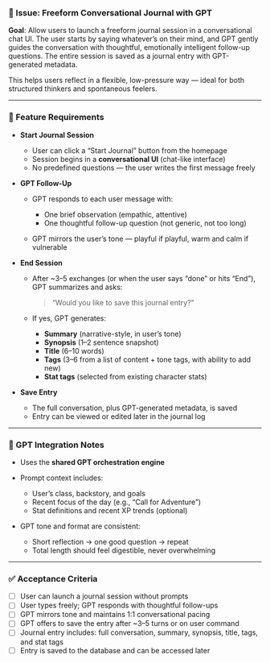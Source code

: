 ### 📌 Issue: Freeform Conversational Journal with GPT

**Goal**: Allow users to launch a freeform journal session in a conversational chat UI. The user starts by saying whatever’s on their mind, and GPT gently guides the conversation with thoughtful, emotionally intelligent follow-up questions. The entire session is saved as a journal entry with GPT-generated metadata.

This helps users reflect in a flexible, low-pressure way — ideal for both structured thinkers and spontaneous feelers.

---

### 🧩 Feature Requirements

* **Start Journal Session**

  * User can click a “Start Journal” button from the homepage
  * Session begins in a **conversational UI** (chat-like interface)
  * No predefined questions — the user writes the first message freely

* **GPT Follow-Up**

  * GPT responds to each user message with:

    * One brief observation (empathic, attentive)
    * One thoughtful follow-up question (not generic, not too long)
  * GPT mirrors the user’s tone — playful if playful, warm and calm if vulnerable

* **End Session**

  * After \~3–5 exchanges (or when the user says “done” or hits “End”), GPT summarizes and asks:

    > “Would you like to save this journal entry?”
  * If yes, GPT generates:

    * **Summary** (narrative-style, in user’s tone)
    * **Synopsis** (1–2 sentence snapshot)
    * **Title** (6–10 words)
    * **Tags** (3–6 from a list of content + tone tags, with ability to add new)
    * **Stat tags** (selected from existing character stats)

* **Save Entry**

  * The full conversation, plus GPT-generated metadata, is saved
  * Entry can be viewed or edited later in the journal log

---

### 🧠 GPT Integration Notes

* Uses the **shared GPT orchestration engine**
* Prompt context includes:

  * User’s class, backstory, and goals
  * Recent focus of the day (e.g., “Call for Adventure”)
  * Stat definitions and recent XP trends (optional)
* GPT tone and format are consistent:

  * Short reflection → one good question → repeat
  * Total length should feel digestible, never overwhelming

---

### ✅ Acceptance Criteria

* [ ] User can launch a journal session without prompts
* [ ] User types freely; GPT responds with thoughtful follow-ups
* [ ] GPT mirrors tone and maintains 1:1 conversational pacing
* [ ] GPT offers to save the entry after \~3–5 turns or on user command
* [ ] Journal entry includes: full conversation, summary, synopsis, title, tags, and stat tags
* [ ] Entry is saved to the database and can be accessed later
